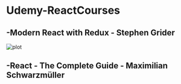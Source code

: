 # Udemy-ReactCourses

## -Modern React with Redux - Stephen Grider

![plot]()

## -React - The Complete Guide - Maximilian Schwarzmüller